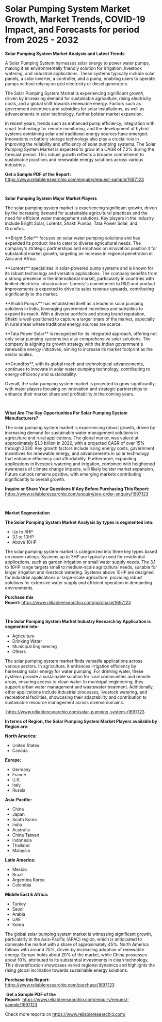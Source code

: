 <p><h1>Solar Pumping System Market Growth, Market Trends, COVID-19 Impact, and Forecasts for period from 2025 - 2032</h1></p><p><strong>Solar Pumping System Market Analysis and Latest Trends</strong></p>
<p><p>A Solar Pumping System harnesses solar energy to power water pumps, making it an environmentally friendly solution for irrigation, livestock watering, and industrial applications. These systems typically include solar panels, a solar inverter, a controller, and a pump, enabling users to operate pumps without relying on grid electricity or diesel generators.</p><p>The Solar Pumping System Market is experiencing significant growth, driven by increasing demand for sustainable agriculture, rising electricity costs, and a global shift towards renewable energy. Factors such as government incentives and subsidies for solar installations, as well as advancements in solar technology, further bolster market expansion. </p><p>In recent years, trends such as enhanced pump efficiency, integration with smart technology for remote monitoring, and the development of hybrid systems combining solar and traditional energy sources have emerged. Innovations in battery storage technology also play a crucial role in improving the reliability and efficiency of solar pumping systems. The Solar Pumping System Market is expected to grow at a CAGR of 7.2% during the forecast period. This robust growth reflects a broader commitment to sustainable practices and renewable energy solutions across various industries.</p></p>
<p><strong>Get a Sample PDF of the Report:&nbsp;</strong> <a href="https://www.reliableresearchiq.com/enquiry/request-sample/1697123?utm_campaign=2883&utm_medium=2&utm_source=Github&utm_content=ia&utm_term=27032025&utm_id=solar-pumping-system">https://www.reliableresearchiq.com/enquiry/request-sample/1697123</a></p>
<p>&nbsp;</p>
<p><strong>Solar Pumping System Major Market Players</strong></p>
<p><p>The solar pumping system market is experiencing significant growth, driven by the increasing demand for sustainable agricultural practices and the need for efficient water management solutions. Key players in the industry include Bright Solar, Lorentz, Shakti Pumps, Tata Power Solar, and Grundfos.</p><p>**Bright Solar** focuses on solar water pumping solutions and has expanded its product line to cater to diverse agricultural needs. The company's strategic partnerships and emphasis on innovation position it for substantial market growth, targeting an increase in regional penetration in Asia and Africa.</p><p>**Lorentz** specializes in solar-powered pump systems and is known for its robust technology and versatile applications. The company benefits from a strong presence in the international market, particularly in countries with limited electricity infrastructure. Lorentz's commitment to R&D and product improvements is expected to drive its sales revenue upwards, contributing significantly to the market.</p><p>**Shakti Pumps** has established itself as a leader in solar pumping solutions in India, leveraging government incentives and subsidies to expand its reach. With a diverse portfolio and strong brand reputation, Shakti is well-positioned to capture a larger share of the market, especially in rural areas where traditional energy sources are scarce.</p><p>**Tata Power Solar** is recognized for its integrated approach, offering not only solar pumping systems but also comprehensive solar solutions. The company is aligning its growth strategy with the Indian government's renewable energy initiatives, aiming to increase its market footprint as the sector scales.</p><p>**Grundfos**, with its global reach and technological advancements, continues to innovate in solar water pumping technology, contributing to energy efficiency and sustainability. </p><p>Overall, the solar pumping system market is projected to grow significantly, with major players focusing on innovation and strategic partnerships to enhance their market share and profitability in the coming years.</p></p>
<p>&nbsp;</p>
<p><strong>What Are The Key Opportunities For Solar Pumping System Manufacturers?</strong></p>
<p><p>The solar pumping system market is experiencing robust growth, driven by increasing demand for sustainable water management solutions in agriculture and rural applications. The global market was valued at approximately $1.3 billion in 2022, with a projected CAGR of over 15% through 2030. Key growth factors include rising energy costs, government incentives for renewable energy, and advancements in solar technology that enhance efficiency and affordability. Furthermore, expanding applications in livestock watering and irrigation, combined with heightened awareness of climate change impacts, will likely bolster market expansion. Future outlook remains positive, with emerging markets contributing significantly to overall growth.</p></p>
<p><strong>Inquire or Share Your Questions If Any Before Purchasing This Report:</strong> <a href="https://www.reliableresearchiq.com/enquiry/pre-order-enquiry/1697123?utm_campaign=2883&utm_medium=2&utm_source=Github&utm_content=ia&utm_term=27032025&utm_id=solar-pumping-system">https://www.reliableresearchiq.com/enquiry/pre-order-enquiry/1697123</a></p>
<p>&nbsp;</p>
<p><strong>Market Segmentation</strong></p>
<p><strong>The Solar Pumping System Market Analysis by types is segmented into:</strong></p>
<p><ul><li>Up to 3HP</li><li>3.1 to 10HP</li><li>Above 10HP</li></ul></p>
<p><p>The solar pumping system market is categorized into three key types based on power ratings. Systems up to 3HP are typically used for residential applications, such as garden irrigation or small water supply needs. The 3.1 to 10HP range targets small to medium-scale agricultural needs, suitable for larger irrigation and livestock watering. Systems above 10HP are designed for industrial applications or large-scale agriculture, providing robust solutions for extensive water supply and efficient operation in demanding environments.</p></p>
<p><strong>Purchase this Report:&nbsp;</strong><a href="https://www.reliableresearchiq.com/purchase/1697123?utm_campaign=2883&utm_medium=2&utm_source=Github&utm_content=ia&utm_term=27032025&utm_id=solar-pumping-system">https://www.reliableresearchiq.com/purchase/1697123</a></p>
<p>&nbsp;</p>
<p><strong>The Solar Pumping System Market Industry Research by Application is segmented into:</strong></p>
<p><ul><li>Agriculture</li><li>Drinking Water</li><li>Municipal Engineering</li><li>Others</li></ul></p>
<p><p>The solar pumping system market finds versatile applications across various sectors. In agriculture, it enhances irrigation efficiency by harnessing solar energy for water pumping. For drinking water, these systems provide a sustainable solution for rural communities and remote areas, ensuring access to clean water. In municipal engineering, they support urban water management and wastewater treatment. Additionally, other applications include industrial processes, livestock watering, and recreational facilities, showcasing their adaptability and contribution to sustainable resource management across diverse domains.</p></p>
<p><a href="https://www.reliableresearchiq.com/solar-pumping-system-r1697123?utm_campaign=2883&utm_medium=2&utm_source=Github&utm_content=ia&utm_term=27032025&utm_id=solar-pumping-system">&nbsp;https://www.reliableresearchiq.com/solar-pumping-system-r1697123</a></p>
<p><strong>In terms of Region, the Solar Pumping System Market Players available by Region are:</strong></p>
<p>
    <p> <strong> North America: </strong>
        <ul>
            <li>United States</li>
            <li>Canada</li>
        </ul>
        </p> 
    <p> <strong> Europe: </strong>
        <ul>
            <li>Germany</li>
            <li>France</li>
            <li>U.K.</li>
            <li>Italy</li>
            <li>Russia</li>
        </ul>
        </p> 
    <p> <strong> Asia-Pacific: </strong>
        <ul>
            <li>China</li>
            <li>Japan</li>
            <li>South Korea</li>
            <li>India</li>
            <li>Australia</li>
            <li>China Taiwan</li>
            <li>Indonesia</li>
            <li>Thailand</li>
            <li>Malaysia</li>
        </ul>
        </p> 
    <p> <strong> Latin America: </strong>
        <ul>
            <li>Mexico</li>
            <li>Brazil</li>
            <li>Argentina Korea</li>
            <li>Colombia</li>
        </ul>
        </p> 
    <p> <strong> Middle East & Africa: </strong>
        <ul>
            <li>Turkey</li>
            <li>Saudi</li>
            <li>Arabia</li>
            <li>UAE</li>
            <li>Korea</li>
        </ul>
    </p>
    </p>
<p><p>The global solar pumping system market is witnessing significant growth, particularly in the Asia-Pacific (APAC) region, which is anticipated to dominate the market with a share of approximately 45%. North America follows with around 25%, driven by increasing adoption of renewable energy. Europe holds about 20% of the market, while China possesses about 10%, attributed to its substantial investments in clean technology. This diversification showcases varied regional dynamics and highlights the rising global inclination towards sustainable energy solutions.</p></p>
<p><strong>Purchase this Report: </strong><a href="https://www.reliableresearchiq.com/purchase/1697123?utm_campaign=2883&utm_medium=2&utm_source=Github&utm_content=ia&utm_term=27032025&utm_id=solar-pumping-system">https://www.reliableresearchiq.com/purchase/1697123</a></p>
<p>&nbsp;<strong>Get a Sample PDF of the Report:&nbsp;&nbsp;</strong><a href="https://www.reliableresearchiq.com/enquiry/request-sample/1697123?utm_campaign=2883&utm_medium=2&utm_source=Github&utm_content=ia&utm_term=27032025&utm_id=solar-pumping-system">https://www.reliableresearchiq.com/enquiry/request-sample/1697123</a></p>
<p><strong></strong></p>
<p>Check more reports on <a href="https://www.reliableresearchiq.com/?utm_campaign=2883&utm_medium=2&utm_source=Github&utm_content=ia&utm_term=27032025&utm_id=solar-pumping-system">https://www.reliableresearchiq.com/</a></p>
